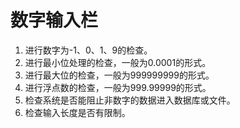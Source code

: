 # 数字输入栏

1. 进行数字为-1、0、1、9的检查。
2. 进行最小位处理的检查，一般为0.0001的形式。
3. 进行最大位的检查，一般为999999999的形式。
4. 进行浮点数的检查，一般为999.99999的形式。
5. 检查系统是否能阻止非数字的数据进入数据库或文件。
6. 检查输入长度是否有限制。